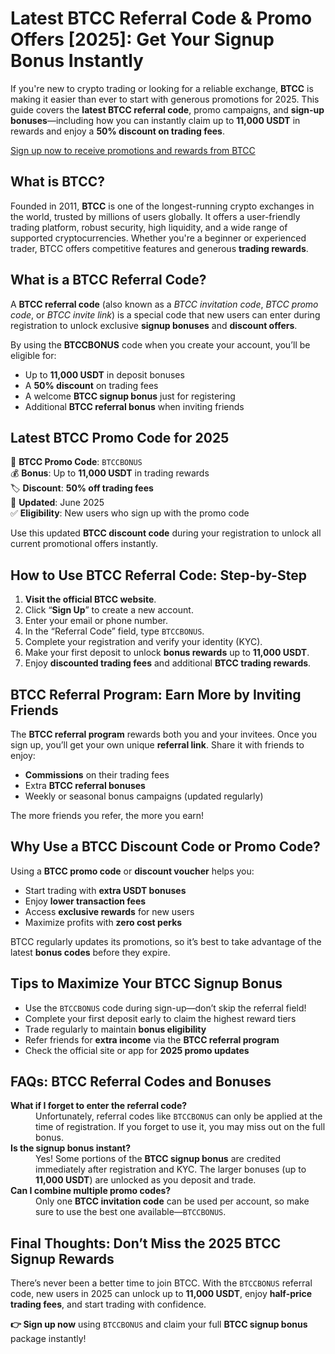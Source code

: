 
<h1>Latest BTCC Referral Code & Promo Offers [2025]: Get Your Signup Bonus Instantly</h1>
<p>If you're new to crypto trading or looking for a reliable exchange, <strong>BTCC</strong> is making it easier than ever to start with generous promotions for 2025. This guide covers the <strong>latest BTCC referral code</strong>, promo campaigns, and <strong>sign-up bonuses</strong>—including how you can instantly claim up to <strong>11,000 USDT</strong> in rewards and enjoy a <strong>50% discount on trading fees</strong>.</p>
<p><a href="https://partner.btcc.com/us/c/BTCCBONUS/9303" target="_blank">Sign up now to receive promotions and rewards from BTCC</a></p>
<img src="https://images.mirror-media.xyz/publication-images/Nc6y3OxKjW0A_p-rYhSn7.png?height=960&amp;width=1920" decoding="async" data-nimg="fill" class="css-xah9so" style="position:absolute;top:0;left:0;bottom:0;right:0;box-sizing:border-box;padding:0;border:none;margin:auto;display:block;width:0;height:0;min-width:100%;max-width:100%;min-height:100%;max-height:100%">
<h2>What is BTCC?</h2>
<p>Founded in 2011, <strong>BTCC</strong> is one of the longest-running crypto exchanges in the world, trusted by millions of users globally. It offers a user-friendly trading platform, robust security, high liquidity, and a wide range of supported cryptocurrencies. Whether you're a beginner or experienced trader, BTCC offers competitive features and generous <strong>trading rewards</strong>.</p>
<h2>What is a BTCC Referral Code?</h2>
<p>A <strong>BTCC referral code</strong> (also known as a <em>BTCC invitation code</em>, <em>BTCC promo code</em>, or <em>BTCC invite link</em>) is a special code that new users can enter during registration to unlock exclusive <strong>signup bonuses</strong> and <strong>discount offers</strong>.</p>
<p>By using the <strong>BTCCBONUS</strong> code when you create your account, you’ll be eligible for:</p>
<ul>
<li>Up to <strong>11,000 USDT</strong> in deposit bonuses</li>
<li>A <strong>50% discount</strong> on trading fees</li>
<li>A welcome <strong>BTCC signup bonus</strong> just for registering</li>
<li>Additional <strong>BTCC referral bonus</strong> when inviting friends</li>
</ul>
<h2>Latest BTCC Promo Code for 2025</h2>
<p>🎁 <strong>BTCC Promo Code</strong>: <code>BTCCBONUS</code><br />
💰 <strong>Bonus</strong>: Up to <strong>11,000 USDT</strong> in trading rewards<br />
🏷️ <strong>Discount</strong>: <strong>50% off trading fees</strong><br />
📅 <strong>Updated</strong>: June 2025<br />
✅ <strong>Eligibility</strong>: New users who sign up with the promo code
</p>
<p>Use this updated <strong>BTCC discount code</strong> during your registration to unlock all current promotional offers instantly.</p>
<h2>How to Use BTCC Referral Code: Step-by-Step</h2>
<ol>
<li><strong>Visit the official BTCC website</strong>.</li>
<li>Click “<strong>Sign Up</strong>” to create a new account.</li>
<li>Enter your email or phone number.</li>
<li>In the “Referral Code” field, type <code>BTCCBONUS</code>.</li>
<li>Complete your registration and verify your identity (KYC).</li>
<li>Make your first deposit to unlock <strong>bonus rewards</strong> up to <strong>11,000 USDT</strong>.</li>
<li>Enjoy <strong>discounted trading fees</strong> and additional <strong>BTCC trading rewards</strong>.</li>
</ol>
<h2>BTCC Referral Program: Earn More by Inviting Friends</h2>
<p>The <strong>BTCC referral program</strong> rewards both you and your invitees. Once you sign up, you’ll get your own unique <strong>referral link</strong>. Share it with friends to enjoy:</p>
<ul>
<li><strong>Commissions</strong> on their trading fees</li>
<li>Extra <strong>BTCC referral bonuses</strong></li>
<li>Weekly or seasonal bonus campaigns (updated regularly)</li>
</ul>
<p>The more friends you refer, the more you earn!</p>
<h2>Why Use a BTCC Discount Code or Promo Code?</h2>
<p>Using a <strong>BTCC promo code</strong> or <strong>discount voucher</strong> helps you:</p>
<ul>
<li>Start trading with <strong>extra USDT bonuses</strong></li>
<li>Enjoy <strong>lower transaction fees</strong></li>
<li>Access <strong>exclusive rewards</strong> for new users</li>
<li>Maximize profits with <strong>zero cost perks</strong></li>
</ul>
<p>BTCC regularly updates its promotions, so it’s best to take advantage of the latest <strong>bonus codes</strong> before they expire.</p>
<h2>Tips to Maximize Your BTCC Signup Bonus</h2>
<ul>
<li>Use the <code>BTCCBONUS</code> code during sign-up—don’t skip the referral field!</li>
<li>Complete your first deposit early to claim the highest reward tiers</li>
<li>Trade regularly to maintain <strong>bonus eligibility</strong></li>
<li>Refer friends for <strong>extra income</strong> via the <strong>BTCC referral program</strong></li>
<li>Check the official site or app for <strong>2025 promo updates</strong></li>
</ul>
<h2>FAQs: BTCC Referral Codes and Bonuses</h2>
<dl>
<dt><strong>What if I forget to enter the referral code?</strong></dt>
<dd>Unfortunately, referral codes like <code>BTCCBONUS</code> can only be applied at the time of registration. If you forget to use it, you may miss out on the full bonus.</dd>
<dt><strong>Is the signup bonus instant?</strong></dt>
<dd>Yes! Some portions of the <strong>BTCC signup bonus</strong> are credited immediately after registration and KYC. The larger bonuses (up to <strong>11,000 USDT</strong>) are unlocked as you deposit and trade.</dd>
<dt><strong>Can I combine multiple promo codes?</strong></dt>
<dd>Only one <strong>BTCC invitation code</strong> can be used per account, so make sure to use the best one available—<code>BTCCBONUS</code>.</dd>
</dl>
<h2>Final Thoughts: Don’t Miss the 2025 BTCC Signup Rewards</h2>
<p>There’s never been a better time to join BTCC. With the <code>BTCCBONUS</code> referral code, new users in 2025 can unlock up to <strong>11,000 USDT</strong>, enjoy <strong>half-price trading fees</strong>, and start trading with confidence.</p>
<p><strong>👉 Sign up now</strong> using <code>BTCCBONUS</code> and claim your full <strong>BTCC signup bonus</strong> package instantly!</p>
</article>
</body>
</html>

